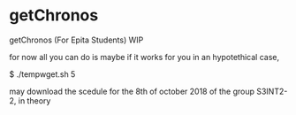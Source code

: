 # getChronos
getChronos (For Epita Students) WIP

for now all you can do is maybe if it works for you in an hypotethical case,

  $ ./tempwget.sh 5
  
 may download the scedule for the 8th of october 2018 of the group S3INT2-2, in theory
